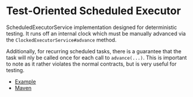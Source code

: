 # Test-Oriented Scheduled Executor

ScheduledExecutorService implementation designed for deterministic testing. It runs off an
internal clock which must be manually advanced via the <code>ClockedExecutorService#advance</code>
method.

Additionally, for recurring scheduled tasks, there is a guarantee that the task will nly
be called once for each call to <code>advance(...)</code>. This is important to note as it
rather violates the normal contracts, but is very useful for testing.

* [Example](https://github.com/brianm/clocked-executor/blob/master/src/test/java/org/skife/clocked/ClockedExecutorServiceTest.java)
* [Maven](http://search.maven.org/#search%7Cga%7C1%7Cclocked-executor)
